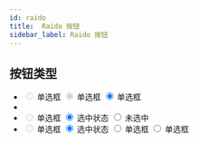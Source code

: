 ```yaml
---
id: raido
title:  Raido 按钮
sidebar_label: Raido 按钮
---
```


## 按钮类型

<div class="wee-mod-demo">
    <ul>
      <li>
        <lable class="wee-radio-wrap wee-radio-wrap-disabled">
          <span class="wee-radio-box wee-radio-disabled">
            <input type="radio" disabled="" class="wee-radio-input">
            <span class="wee-radio-inner"></span>
          </span>
          <span>单选框</span>
        </lable>
        <lable class="wee-radio-wrap wee-radio-wrap-disabled">
          <span class="wee-radio-box wee-radio-checked wee-radio-disabled">
            <input type="radio" disabled="" class="wee-radio-input" checked="">
            <span class="wee-radio-inner"></span>
          </span>
          <span>单选框</span>
        </lable>
        <lable class="wee-radio-wrap">
          <span class="wee-radio-box wee-radio-checked">
            <input type="radio" class="wee-radio-input" checked="">
            <span class="wee-radio-inner"></span>
          </span>
          <span>单选框</span>
        </lable>
      </li>
      <li>
      </li><li>
        <lable class="wee-radio-wrap wee-radio-wrap-disabled">
          <span class="wee-radio-box wee-radio-disabled">
            <input type="radio" disabled="" class="wee-radio-input">
            <span class="wee-radio-inner"></span>
          </span>
          <span>单选框</span>
        </lable>
        <lable class="wee-radio-wrap">
          <span class="wee-radio-box wee-radio-checked">
            <input type="radio" class="wee-radio-input" checked="">
            <span class="wee-radio-inner"></span>
          </span>
          <span>选中状态</span>
        </lable>
        <lable class="wee-radio-wrap">
          <span class="wee-radio-box">
            <input type="radio" class="wee-radio-input">
            <span class="wee-radio-inner"></span>
          </span>
          <span>未选中</span>
        </lable>
      </li>
      <li>
        <div class="wee-radio-group wee-radio-group-vertical">
          <lable class="wee-radio-wrap wee-radio-wrap-disabled">
            <span class="wee-radio-box wee-radio-disabled">
              <input type="radio" disabled="" class="wee-radio-input">
              <span class="wee-radio-inner"></span>
            </span>
            <span>单选框</span>
          </lable>
          <lable class="wee-radio-wrap">
            <span class="wee-radio-box wee-radio-checked">
              <input type="radio" class="wee-radio-input" checked="">
              <span class="wee-radio-inner"></span>
            </span>
            <span>选中状态</span>
          </lable>
          <lable class="wee-radio-wrap">
            <span class="wee-radio-box">
              <input type="radio" class="wee-radio-input">
              <span class="wee-radio-inner"></span>
            </span>
            <span>单选框</span>
          </lable>
          <lable class="wee-radio-wrap">
            <span class="wee-radio-box">
              <input type="radio" class="wee-radio-input">
              <span class="wee-radio-inner"></span>
            </span>
            <span>单选框</span>
          </lable>
        </div>
      </li>
    </ul>
  </div>
